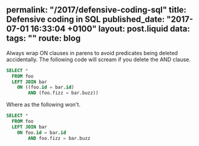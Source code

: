 permalink: "/2017/defensive-coding-sql"
title: Defensive coding in SQL
published_date: "2017-07-01 16:33:04 +0100"
layout: post.liquid
data:
  tags: ""
  route: blog
---
Always wrap ON clauses in parens to avoid predicates being deleted
accidentally. The following code will scream if you delete the AND clause.

```sql
SELECT *
  FROM foo
  LEFT JOIN bar
    ON ((foo.id = bar.id)
        AND (foo.fizz = bar.buzz))
```

Where as the following won't.

```sql
SELECT *
  FROM foo
  LEFT JOIN bar
    ON foo.id = bar.id
        AND foo.fizz = bar.buzz
```
